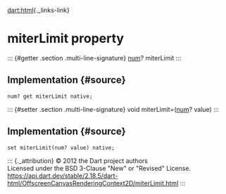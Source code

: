 [dart:html](../../dart-html/dart-html-library){._links-link}

miterLimit property
===================

::: {#getter .section .multi-line-signature}
[num](../../dart-core/num-class)? miterLimit
:::

Implementation {#source}
--------------

``` {.language-dart data-language="dart"}
num? get miterLimit native;
```

::: {#setter .section .multi-line-signature}
void miterLimit=([num](../../dart-core/num-class)? value)
:::

Implementation {#source}
--------------

``` {.language-dart data-language="dart"}
set miterLimit(num? value) native;
```

::: {._attribution}
© 2012 the Dart project authors\
Licensed under the BSD 3-Clause \"New\" or \"Revised\" License.\
<https://api.dart.dev/stable/2.18.5/dart-html/OffscreenCanvasRenderingContext2D/miterLimit.html>
:::
